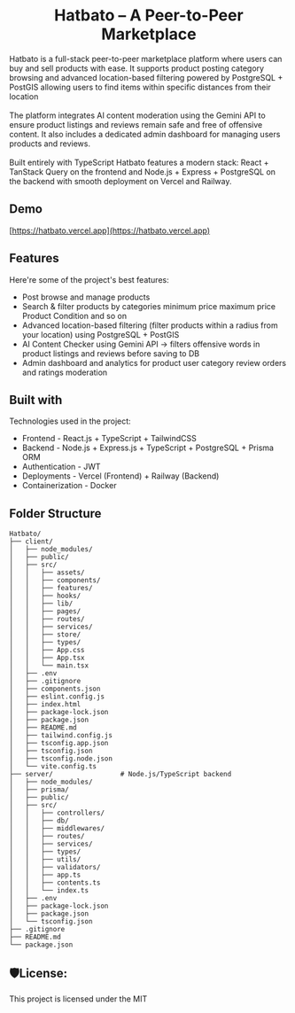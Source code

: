 <h1 align="center" id="title">Hatbato – A Peer-to-Peer Marketplace</h1>

<p id="description">Hatbato is a full-stack peer-to-peer marketplace platform where users can buy and sell products with ease. It supports product posting category browsing and advanced location-based filtering powered by PostgreSQL + PostGIS allowing users to find items within specific distances from their location<br><br>The platform integrates AI content moderation using the Gemini API to ensure product listings and reviews remain safe and free of offensive content. It also includes a dedicated admin dashboard for managing users products and reviews.<br><br>Built entirely with TypeScript Hatbato features a modern stack: React + TanStack Query on the frontend and Node.js + Express + PostgreSQL on the backend with smooth deployment on Vercel and Railway.</p>

<h2> Demo</h2>

[https://hatbato.vercel.app](https://hatbato.vercel.app)

  
  
<h2>Features</h2>

Here're some of the project's best features:

*   Post browse and manage products
*   Search & filter products by categories minimum price maximum price Product Condition and so on
*   Advanced location-based filtering (filter products within a radius from your location) using PostgreSQL + PostGIS
*   AI Content Checker using Gemini API → filters offensive words in product listings and reviews before saving to DB
*   Admin dashboard and analytics for product user category review orders and ratings moderation

  
  
<h2>Built with</h2>

Technologies used in the project:

*   Frontend - React.js + TypeScript + TailwindCSS
*   Backend - Node.js + Express.js + TypeScript + PostgreSQL + Prisma ORM
*   Authentication - JWT
*   Deployments - Vercel (Frontend) + Railway (Backend)
*   Containerization - Docker

  <h2>Folder Structure</h2>

  ```text
Hatbato/
├── client/                
│   ├── node_modules/
│   ├── public/
│   ├── src/
│   │   ├── assets/
│   │   ├── components/
│   │   ├── features/
│   │   ├── hooks/
│   │   ├── lib/
│   │   ├── pages/
│   │   ├── routes/
│   │   ├── services/
│   │   ├── store/
│   │   ├── types/
│   │   ├── App.css
│   │   ├── App.tsx
│   │   └── main.tsx
│   ├── .env
│   ├── .gitignore
│   ├── components.json
│   ├── eslint.config.js
│   ├── index.html
│   ├── package-lock.json
│   ├── package.json
│   ├── README.md
│   ├── tailwind.config.js
│   ├── tsconfig.app.json
│   ├── tsconfig.json
│   ├── tsconfig.node.json
│   └── vite.config.ts
├── server/                 # Node.js/TypeScript backend
│   ├── node_modules/
│   ├── prisma/
│   ├── public/
│   ├── src/
│   │   ├── controllers/
│   │   ├── db/
│   │   ├── middlewares/
│   │   ├── routes/
│   │   ├── services/
│   │   ├── types/
│   │   ├── utils/
│   │   ├── validators/
│   │   ├── app.ts
│   │   ├── contents.ts
│   │   └── index.ts
│   ├── .env
│   ├── package-lock.json
│   ├── package.json
│   └── tsconfig.json
├── .gitignore            
├── README.md              
└── package.json          
```

<h2>🛡License:</h2>

This project is licensed under the MIT
